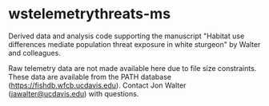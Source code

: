 # wstelemetrythreats-ms
Derived data and analysis code supporting the manuscript "Habitat use differences mediate population threat exposure in white sturgeon" by Walter and colleagues.

Raw telemetry data are not made available here due to file size constraints. These data are available from the PATH database (https://fishdb.wfcb.ucdavis.edu).
Contact Jon Walter (jawalter@ucdavis.edu) with questions.
